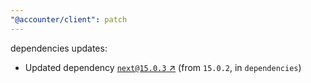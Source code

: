 ```yaml
---
"@accounter/client": patch
---
```

dependencies updates:
  - Updated dependency [`next@15.0.3` ↗︎](https://www.npmjs.com/package/next/v/15.0.3) (from `15.0.2`, in `dependencies`)
